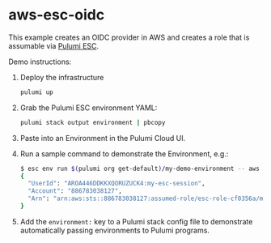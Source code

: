 # aws-esc-oidc

This example creates an OIDC provider in AWS and creates a role that is assumable via [Pulumi ESC](https://www.pulumi.com/docs/pulumi-cloud/esc/).

Demo instructions:

1. Deploy the infrastructure

    ```bash
    pulumi up
    ```

1. Grab the Pulumi ESC environment YAML:

    ```bash
    pulumi stack output environment | pbcopy
    ```

1. Paste into an Environment in the Pulumi Cloud UI.
1. Run a sample command to demonstrate the Environment, e.g.:

    ```bash
    $ esc env run $(pulumi org get-default)/my-demo-environment -- aws sts get-caller-identity
    {
      "UserId": "AROA446DDKKXQORUZUCK4:my-esc-session",
      "Account": "886783038127",
      "Arn": "arn:aws:sts::886783038127:assumed-role/esc-role-cf0356a/my-esc-session"
    }
    ```

1. Add the `environment:` key to a Pulumi stack config file to demonstrate automatically passing environments to Pulumi programs.
